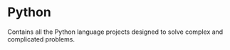 # Python
Contains all the Python language projects designed to solve complex and complicated problems.
